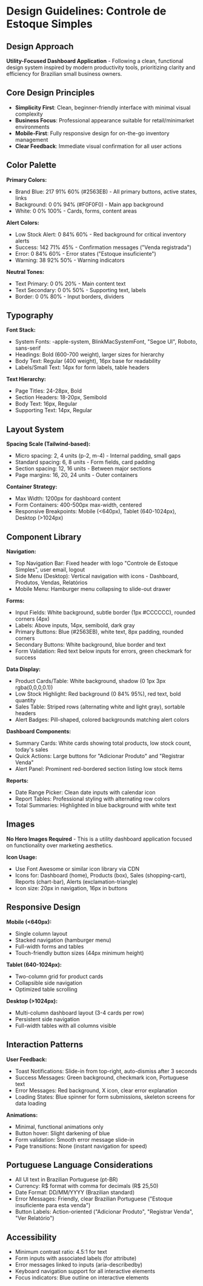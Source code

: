 # Design Guidelines: Controle de Estoque Simples

## Design Approach
**Utility-Focused Dashboard Application** - Following a clean, functional design system inspired by modern productivity tools, prioritizing clarity and efficiency for Brazilian small business owners.

## Core Design Principles
- **Simplicity First**: Clean, beginner-friendly interface with minimal visual complexity
- **Business Focus**: Professional appearance suitable for retail/minimarket environments
- **Mobile-First**: Fully responsive design for on-the-go inventory management
- **Clear Feedback**: Immediate visual confirmation for all user actions

## Color Palette

**Primary Colors:**
- Brand Blue: 217 91% 60% (#2563EB) - All primary buttons, active states, links
- Background: 0 0% 94% (#F0F0F0) - Main app background
- White: 0 0% 100% - Cards, forms, content areas

**Alert Colors:**
- Low Stock Alert: 0 84% 60% - Red background for critical inventory alerts
- Success: 142 71% 45% - Confirmation messages ("Venda registrada")
- Error: 0 84% 60% - Error states ("Estoque insuficiente")
- Warning: 38 92% 50% - Warning indicators

**Neutral Tones:**
- Text Primary: 0 0% 20% - Main content text
- Text Secondary: 0 0% 50% - Supporting text, labels
- Border: 0 0% 80% - Input borders, dividers

## Typography

**Font Stack:**
- System Fonts: -apple-system, BlinkMacSystemFont, "Segoe UI", Roboto, sans-serif
- Headings: Bold (600-700 weight), larger sizes for hierarchy
- Body Text: Regular (400 weight), 16px base for readability
- Labels/Small Text: 14px for form labels, table headers

**Text Hierarchy:**
- Page Titles: 24-28px, Bold
- Section Headers: 18-20px, Semibold
- Body Text: 16px, Regular
- Supporting Text: 14px, Regular

## Layout System

**Spacing Scale (Tailwind-based):**
- Micro spacing: 2, 4 units (p-2, m-4) - Internal padding, small gaps
- Standard spacing: 6, 8 units - Form fields, card padding
- Section spacing: 12, 16 units - Between major sections
- Page margins: 16, 20, 24 units - Outer containers

**Container Strategy:**
- Max Width: 1200px for dashboard content
- Form Containers: 400-500px max-width, centered
- Responsive Breakpoints: Mobile (<640px), Tablet (640-1024px), Desktop (>1024px)

## Component Library

**Navigation:**
- Top Navigation Bar: Fixed header with logo "Controle de Estoque Simples", user email, logout
- Side Menu (Desktop): Vertical navigation with icons - Dashboard, Produtos, Vendas, Relatórios
- Mobile Menu: Hamburger menu collapsing to slide-out drawer

**Forms:**
- Input Fields: White background, subtle border (1px #CCCCCC), rounded corners (4px)
- Labels: Above inputs, 14px, semibold, dark gray
- Primary Buttons: Blue (#2563EB), white text, 8px padding, rounded corners
- Secondary Buttons: White background, blue border and text
- Form Validation: Red text below inputs for errors, green checkmark for success

**Data Display:**
- Product Cards/Table: White background, shadow (0 1px 3px rgba(0,0,0,0.1))
- Low Stock Highlight: Red background (0 84% 95%), red text, bold quantity
- Sales Table: Striped rows (alternating white and light gray), sortable headers
- Alert Badges: Pill-shaped, colored backgrounds matching alert colors

**Dashboard Components:**
- Summary Cards: White cards showing total products, low stock count, today's sales
- Quick Actions: Large buttons for "Adicionar Produto" and "Registrar Venda"
- Alert Panel: Prominent red-bordered section listing low stock items

**Reports:**
- Date Range Picker: Clean date inputs with calendar icon
- Report Tables: Professional styling with alternating row colors
- Total Summaries: Highlighted in blue background with white text

## Images

**No Hero Images Required** - This is a utility dashboard application focused on functionality over marketing aesthetics.

**Icon Usage:**
- Use Font Awesome or similar icon library via CDN
- Icons for: Dashboard (home), Products (box), Sales (shopping-cart), Reports (chart-bar), Alerts (exclamation-triangle)
- Icon size: 20px in navigation, 16px in buttons

## Responsive Design

**Mobile (<640px):**
- Single column layout
- Stacked navigation (hamburger menu)
- Full-width forms and tables
- Touch-friendly button sizes (44px minimum height)

**Tablet (640-1024px):**
- Two-column grid for product cards
- Collapsible side navigation
- Optimized table scrolling

**Desktop (>1024px):**
- Multi-column dashboard layout (3-4 cards per row)
- Persistent side navigation
- Full-width tables with all columns visible

## Interaction Patterns

**User Feedback:**
- Toast Notifications: Slide-in from top-right, auto-dismiss after 3 seconds
- Success Messages: Green background, checkmark icon, Portuguese text
- Error Messages: Red background, X icon, clear error explanation
- Loading States: Blue spinner for form submissions, skeleton screens for data loading

**Animations:**
- Minimal, functional animations only
- Button hover: Slight darkening of blue
- Form validation: Smooth error message slide-in
- Page transitions: None (instant navigation for speed)

## Portuguese Language Considerations

- All UI text in Brazilian Portuguese (pt-BR)
- Currency: R$ format with comma for decimals (R$ 25,50)
- Date Format: DD/MM/YYYY (Brazilian standard)
- Error Messages: Friendly, clear Brazilian Portuguese ("Estoque insuficiente para esta venda")
- Button Labels: Action-oriented ("Adicionar Produto", "Registrar Venda", "Ver Relatório")

## Accessibility

- Minimum contrast ratio: 4.5:1 for text
- Form inputs with associated labels (for attribute)
- Error messages linked to inputs (aria-describedby)
- Keyboard navigation support for all interactive elements
- Focus indicators: Blue outline on interactive elements